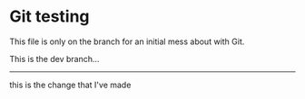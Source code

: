 
# Git testing

This file is only on the branch for an initial mess about with Git.


This is the dev branch...



------------------


this is the change that I've made